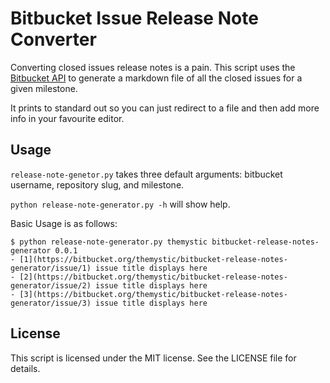 # Bitbucket Issue Release Note Converter

Converting closed issues release notes is a pain. This script uses the [Bitbucket API](https://confluence.atlassian.com/display/BITBUCKET/Using+the+Bitbucket+REST+APIs) to generate a markdown file of all the closed issues for a given milestone.

It prints to standard out so you can just redirect to a file and then add more info  in your favourite editor. 

## Usage

`release-note-genetor.py` takes three default arguments: bitbucket username, repository slug, and milestone.
 
`python release-note-generator.py -h` will show help.

Basic Usage is as follows:

    $ python release-note-generator.py themystic bitbucket-release-notes-generator 0.0.1
    - [1](https://bitbucket.org/themystic/bitbucket-release-notes-generator/issue/1) issue title displays here 
    - [2](https://bitbucket.org/themystic/bitbucket-release-notes-generator/issue/2) issue title displays here 
    - [3](https://bitbucket.org/themystic/bitbucket-release-notes-generator/issue/3) issue title displays here 


## License

This script is licensed under the MIT license. See the LICENSE file for details.
